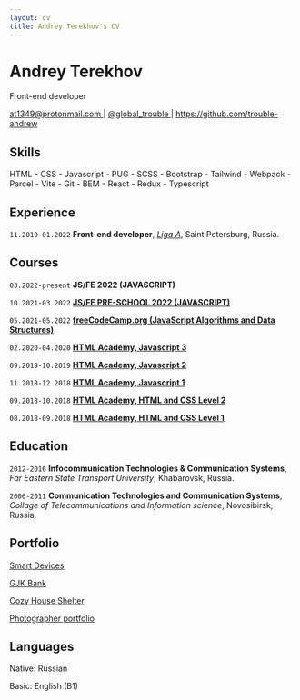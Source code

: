 ```yaml
---
layout: cv
title: Andrey Terekhov's CV
---
```


# Andrey Terekhov

Front-end developer

<div id="webaddress">
  <a href="mailto:at1349@protonmail.com">
    <i class="fa-solid fa-envelope"></i>
    at1349@protonmail.com
  </a>
  | <a href="https://t.me/global_trouble">
    <i class="fa-brands fa-telegram"></i>
    @global_trouble
  </a>
  | <a href="https://github.com/trouble-andrew">
    <i class="fa-brands fa-github"></i>
    https://github.com/trouble-andrew
  </a>
</div>

## Skills

HTML - CSS - Javascript - PUG - SCSS - Bootstrap - Tailwind - Webpack - Parcel - Vite - Git - BEM - React - Redux - Typescript

## Experience

`11.2019-01.2022`
**Front-end developer**, [_Liga A_](https://ligaa.agency/), Saint Petersburg, Russia.

## Courses

`03.2022-present`
**JS/FE 2022 (JAVASCRIPT)**

`10.2021-03.2022`
[**JS/FE PRE-SCHOOL 2022 (JAVASCRIPT)**](https://app.rs.school/certificate/xiz66yif)

`05.2021-05.2022`
[**freeCodeCamp.org (JavaScript Algorithms and Data Structures)**](https://www.freecodecamp.org/certification/trouble-andrew/javascript-algorithms-and-data-structures)

`02.2020-04.2020`
[**HTML Academy, Javascript 3**](https://assets.htmlacademy.ru/certificates/intensive/139/117192.pdf?1585689611)

`09.2019-10.2019`
[**HTML Academy, Javascript 2**](https://assets.htmlacademy.ru/certificates/intensive/137/117192.pdf?1569927193)

`11.2018-12.2018`
[**HTML Academy, Javascript 1**](https://assets.htmlacademy.ru/certificates/intensive/95/117192.pdf?1549277543)

`09.2018-10.2018`
[**HTML Academy, HTML and CSS Level 2**](https://assets.htmlacademy.ru/certificates/intensive/91/117192.pdf?1542209056)

`08.2018-09.2018`
[**HTML Academy, HTML and CSS Level 1**](https://assets.htmlacademy.ru/certificates/intensive/87/117192.pdf?1536945307)

## Education

`2012-2016`
**Infocommunication Technologies & Communication Systems**, _Far Eastern State Transport University_, Khabarovsk, Russia.

`2006-2011`
**Communication Technologies and Communication Systems**, _Collage of Telecommunications and Information science_, Novosibirsk, Russia.

## Portfolio

[Smart Devices](https://astounding-arithmetic-764b70.netlify.app/)

[GJK Bank](https://effortless-lollipop-274da7.netlify.app)

[Cozy House Shelter](https://effulgent-sundae-d1a4c3.netlify.app)

[Photographer portfolio](https://infallible-hamilton-d7f979.netlify.app/)

## Languages

Native: Russian

Basic: English (B1)

<!-- ## Personal

Birth date: 17 July 1991

<br/>Last updated: May 2022<br/><br/> -->
